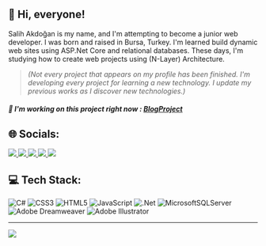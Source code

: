 ## 👋 Hi, everyone!

Salih Akdoğan is my name, and I'm attempting to become a junior web developer. I was born and raised in Bursa, Turkey. I'm learned build dynamic web sites using ASP.Net Core and relational databases. These days, I'm studying how to create web projects using (N-Layer) Architecture.

>*(Not every project that appears on my profile has been finished. I'm developing every project for learning a new technology. I update my previous works as I discover new technologies.)*

##### 📝 I'm working on this project right now : <a href="https://github.com/salihakdogan/BlogProject">BlogProject</a>

## 🌐 Socials:

<a href="https://stackoverflow.com/users/19912564/salihakdogan" title="Follow me on Stack Overflow 🎯">
<img src="https://img.shields.io/badge/stackoverflow-8E8E8E?style=for-the-badge&logo=stackoverflow&logoColor=black"/>
</a>

<a href="https://twitter.com/salihakdogn" title="Follow me on Twitter 🐦">
<img src="https://img.shields.io/badge/twitter-8E8E8E?style=for-the-badge&logo=twitter&logoColor=black"/>
</a>

<a href="https://www.linkedin.com/in/salih-akdogan-07834523a/" title="Follow me on LinkedIn 👔">
<img src="https://img.shields.io/badge/linkedin-8E8E8E?style=for-the-badge&logo=linkedin&logoColor=black"/>
</a>

<a href="https://www.hackerrank.com/salihakdogan1" title="Follow me on Hacker Rank 📊">
<img src="https://img.shields.io/badge/hackerrank-8E8E8E?style=for-the-badge&logo=hackerrank&logoColor=black"/>
</a>

<a href="mailto: salihakdogan1@gmail.com" title="Contact me on E-mail 📧">
<img src="https://img.shields.io/badge/email-A96DFF?style=for-the-badge&logo=&logoColor=black"/>
</a>

## 💻 Tech Stack:
![C#](https://img.shields.io/badge/c%23-%23239120.svg?style=for-the-badge&logo=c-sharp&logoColor=white) ![CSS3](https://img.shields.io/badge/css3-%231572B6.svg?style=for-the-badge&logo=css3&logoColor=white) ![HTML5](https://img.shields.io/badge/html5-%23E34F26.svg?style=for-the-badge&logo=html5&logoColor=white) ![JavaScript](https://img.shields.io/badge/javascript-%23323330.svg?style=for-the-badge&logo=javascript&logoColor=%23F7DF1E) ![.Net](https://img.shields.io/badge/.NET-5C2D91?style=for-the-badge&logo=.net&logoColor=white) ![MicrosoftSQLServer](https://img.shields.io/badge/Microsoft%20SQL%20Server-CC2927?style=for-the-badge&logo=microsoft%20sql%20server&logoColor=white) ![Adobe Dreamweaver](https://img.shields.io/badge/Adobe%20Dreamweaver-FF61F6.svg?style=for-the-badge&logo=Adobe%20Dreamweaver&logoColor=white) ![Adobe Illustrator](https://img.shields.io/badge/adobeillustrator-%23FF9A00.svg?style=for-the-badge&logo=adobeillustrator&logoColor=white)

---
[![](https://visitcount.itsvg.in/api?id=salihakdogan&icon=0&color=12)](https://visitcount.itsvg.in)
